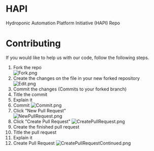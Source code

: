 # HAPI 
Hydro­ponic Automa­tion Plat­form Ini­tia­tive (HAPI) Repo

# Contributing 

If you would like to help us with our code, follow the following steps.

1. Fork the repo  
![Fork.png](https://github.com/mayaculpa/hapi/blob/master/images/Fork.png "Fork")
2. Create the changes on the file in your new forked repository  
![Edit.png](https://github.com/mayaculpa/hapi/blob/master/images/Edits.png "Editing")
3. Commit the changes (Commits to your forked branch)
  1. Title the commit
  2. Explain it
  3. Commit
  ![Commit.png](https://github.com/mayaculpa/hapi/blob/master/images/Commits.png "Commits")
4. Click "New Pull Request"  
![NewPullRequest.png](https://github.com/mayaculpa/hapi/blob/master/images/NewPullRequest.png "NewPullRequest")
5. Click "Create Pull Request"
![CreatePullRequest.png](https://github.com/mayaculpa/hapi/blob/master/images/CreatePullRequest.png "CreatePullRequest")
6. Create the finished pull request
  1. Title the pull request
  2. Explain it
  3. Create Pull Request
  ![CreatePullRequestContinued.png](https://github.com/mayaculpa/hapi/blob/master/images/CreatePullRequestContinued.png "CreatePullRequestContinued")
